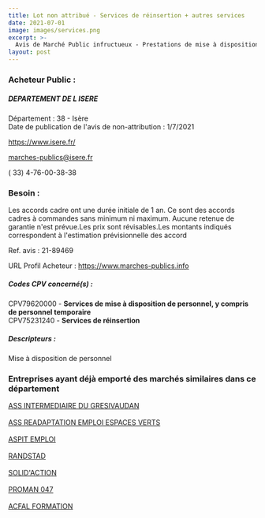 ```yaml
---
title: Lot non attribué - Services de réinsertion + autres services
date: 2021-07-01
image: images/services.png
excerpt: >-
  Avis de Marché Public infructueux - Prestations de mise à disposition de personnels dans les collèges du Département de l'Isère - marchés réservés aux structures d'insertion par l'activité économique
layout: post
---
```


### Acheteur Public :
##### DEPARTEMENT DE L ISERE
Département : 38 - Isère<br/>
Date de publication de l'avis de non-attribution : 1/7/2021


https://www.isere.fr/

marches-publics@isere.fr

( 33) 4-76-00-38-38
### Besoin :

Les accords cadre ont une durée initiale de 1 an. Ce sont des accords cadres à commandes sans minimum ni maximum. Aucune retenue de garantie n'est prévue.Les prix sont révisables.Les montants indiqués correspondent à l'estimation prévisionnelle des accord

Ref. avis : 21-89469

URL Profil Acheteur : https://www.marches-publics.info

##### Codes CPV concerné(s) :
CPV79620000 - **Services de mise à disposition de personnel, y compris de personnel temporaire** <br/>
CPV75231240 - **Services de réinsertion** <br/>

##### Descripteurs :
Mise à disposition de personnel <br/>

### Entreprises ayant déjà emporté des marchés similaires dans ce département
<a href="/entreprise-550/siren-350439014">ASS INTERMEDIAIRE DU GRESIVAUDAN</a><br/><br/>
<a href="/entreprise-554/siren-392135190">ASS READAPTATION EMPLOI ESPACES VERTS</a><br/><br/>
<a href="/entreprise-556/siren-407836998">ASPIT EMPLOI</a><br/><br/>
<a href="/entreprise-560/siren-433999356">RANDSTAD</a><br/><br/>
<a href="/entreprise-562/siren-445113855">SOLID'ACTION</a><br/><br/>
<a href="/entreprise-567/siren-497522425">PROMAN 047</a><br/><br/>
<a href="/entreprise-577/siren-802354472">ACFAL FORMATION</a><br/><br/>
